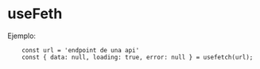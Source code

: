 # useFeth

Ejemplo:

```
    const url = 'endpoint de una api'
    const { data: null, loading: true, error: null } = usefetch(url);
```